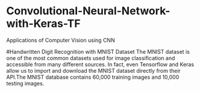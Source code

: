 # Convolutional-Neural-Network-with-Keras-TF
Applications of Computer Vision using CNN

#Handwritten Digit Recognition with MNIST Dataset
The MNIST dataset is one of the most common datasets used for image classification and accessible from many different sources. 
In fact, even Tensorflow and Keras allow us to import and download the MNIST dataset directly from their API.The MNIST database
contains 60,000 training images and 10,000 testing images.
